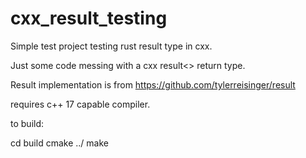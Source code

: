 # cxx_result_testing
Simple test project testing rust result type in cxx.

Just some code messing with a cxx result<> return type.

Result implementation is from https://github.com/tylerreisinger/result

requires c++ 17 capable compiler.

to build:

cd build
cmake ../
make


